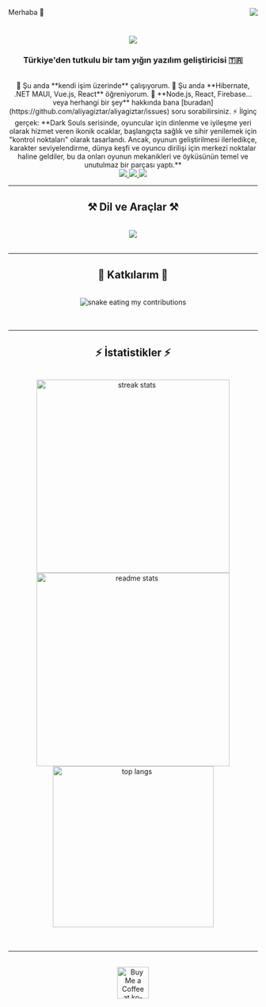 Merhaba 👋
<img align="right" src="https://visitor-badge.laobi.icu/badge?page_id=aliyagiztar.aliyagiztar" />
<h1 align="center">
    <img src="https://readme-typing-svg.herokuapp.com/?font=Righteous&size=35&center=true&vCenter=true&width=500&height=70&duration=4000&lines=Merhaba!+👋;+Ben+Ali+Yağız+Tar!;" />
</h1>
<h3 align="center">Türkiye'den tutkulu bir tam yığın yazılım geliştiricisi 🇹🇷</h3>
<br/>
<div align="center">
 🔭 Şu anda **kendi işim üzerinde** çalışıyorum.
 🌱 Şu anda **Hibernate, .NET MAUI, Vue.js, React** öğreniyorum.
 💬 **Node.js, React, Firebase... veya herhangi bir şey** hakkında bana [buradan](https://github.com/aliyagiztar/aliyagiztar/issues) soru sorabilirsiniz.
 ⚡ İlginç gerçek: **Dark Souls serisinde, oyuncular için dinlenme ve iyileşme yeri olarak hizmet veren ikonik ocaklar, başlangıçta sağlık ve sihir yenilemek için "kontrol noktaları" olarak tasarlandı. Ancak, oyunun geliştirilmesi ilerledikçe, karakter seviyelendirme, dünya keşfi ve oyuncu dirilişi için merkezi noktalar haline geldiler, bu da onları oyunun mekanikleri ve öyküsünün temel ve unutulmaz bir parçası yaptı.**
</div>
<div align="center">
  <a href="mailto:aliyagiz.tar@gmail.com">
    <img src="https://img.shields.io/badge/Gmail-333333?style=for-the-badge&logo=gmail&logoColor=red" />
  </a>
  <a href="https://www.linkedin.com/in/aliyagiztar/" target="_blank">
    <img src="https://img.shields.io/badge/LinkedIn-0077B5?style=for-the-badge&logo=linkedin&logoColor=white" target="_blank" />
  </a>
  <a href="https://www.aliyagiztar.com/" target="_blank">
     <img src="https://img.shields.io/badge/Portfolio-FF5722?style=for-the-badge&logo=todoist&logoColor=white" target="_blank" />
  </a>
</div>
<hr/>
<h2 align="center">⚒️ Dil ve Araçlar ⚒️</h2>
<br/>
<div align="center">
    <img src="https://skillicons.dev/icons?i=java,javascript,csharp,nodejs,python,dotnet,react,html,css,mongodb,git,ml" />
</div>
<br/>
<hr/>
<div align="center">
  <h2>🐍 Katkılarım 🐍</h2>
  <br>
  <img alt="snake eating my contributions" src="https://github.com/aliyagiztar/aliyagiztar/blob/main/github-contribution-grid-snake.svg" />
<br/><br/><br/>

</div>
<hr/>
<h2 align="center">⚡ İstatistikler ⚡</h2>
<br/>
<div align=center>
  <img width=390 src="https://github-readme-streak-stats.herokuapp.com/?user=aliyagiztar&count_private=true&theme=react&border_radius=10" alt="streak stats"/>
  <img width=390 src="https://github-readme-stats.vercel.app/api?username=aliyagiztar&count_private=true&show_icons=true&theme=react&border_radius=10" alt="readme stats" />
  <br/>
  <img width=325 align="center" src="https://github-readme-stats.vercel.app/api/top-langs/?username=aliyagiztar&hide=HTML&langs_count=8&layout=compact&theme=react&border_radius=10&size_weight=0.5&count_weight=0.5" alt="top langs" />
</div>
<br/><br/>

<hr/>
<br/>
<div align="center">
<a href='https://ko-fi.com/aliyagiztar' target='_blank'><img height='64' style='border:0px;height:64px;' src='https://storage.ko-fi.com/cdn/kofi1.png?v=3' border='0' alt='Buy Me a Coffee at ko-fi.com' /></a>
</div>
<br/>
